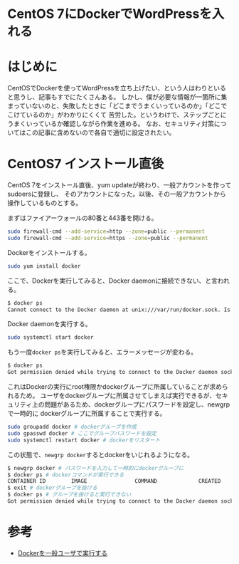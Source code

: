 
# CentOS 7にDockerでWordPressを入れる

# はじめに

CentOSでDockerを使ってWordPressを立ち上げたい、という人はわりといると思うし、記事もすでにたくさんある。
しかし、僕が必要な情報が一箇所に集まっていないのと、失敗したときに「どこまでうまくいっているのか」「どこでこけているのか」がわかりにくくて
苦労した。というわけで、ステップごとにうまくいっているか確認しながら作業を進める。
なお、セキュリティ対策についてはこの記事に含めないので各自で適切に設定されたい。

# CentOS7 インストール直後

CentOS 7をインストール直後、yum updateが終わり、一般アカウントを作ってsudoersに登録し、
そのアカウントになった。以後、その一般アカウントから操作しているものとする。

まずはファイアーウォールの80番と443番を開ける。

```sh
sudo firewall-cmd --add-service=http --zone=public --permanent
sudo firewall-cmd --add-service=https --zone=public --permanent
```

Dockerをインストールする。

```sh
sudo yum install docker
```

ここで、Dockerを実行してみると、Docker daemonに接続できない、と言われる。

```sh
$ docker ps
Cannot connect to the Docker daemon at unix:///var/run/docker.sock. Is the docker daemon running?
```

Docker daemonを実行する。

```sh
sudo systemctl start docker
```

もう一度`docker ps`を実行してみると、エラーメッセージが変わる。

```sh
$ docker ps
Got permission denied while trying to connect to the Docker daemon socket at unix:///var/run/docker.sock: Get http://%2Fvar%2Frun%2Fdocker.sock/v1.26/containers/json: dial unix /var/run/docker.sock: connect: permission denied
```

これはDockerの実行にroot権限かdockerグループに所属していることが求められるため。
ユーザをdockerグループに所属させてしまえば実行できるが、セキュリティ上の問題があるため、dockerグループにパスワードを設定し、newgrpで一時的に
dockerグループに所属することで実行する。

```sh
sudo groupadd docker # dockerグループを作成
sudo gpasswd docker # ここでグループパスワードを設定
sudo systemctl restart docker # dockerをリスタート
```

この状態で、`newgrp docker`するとdockerをいじれるようになる。

```sh
$ newgrp docker # パスワードを入力して一時的にdockerグループに
$ docker ps # dockerコマンドが実行できる
CONTAINER ID        IMAGE               COMMAND             CREATED             STATUS              PORTS               NAMES
$ exit # dockerグループを抜ける
$ docker ps # グループを抜けると実行できない
Got permission denied while trying to connect to the Docker daemon socket at unix:///var/run/docker.sock: Get http://%2Fvar%2Frun%2Fdocker.sock/v1.26/containers/json: dial unix /var/run/docker.sock: connect: permission denied
```


# 参考

* [Dockerを一般ユーザで実行する](https://qiita.com/naomichi-y/items/93819573a5a51ae8cc07)